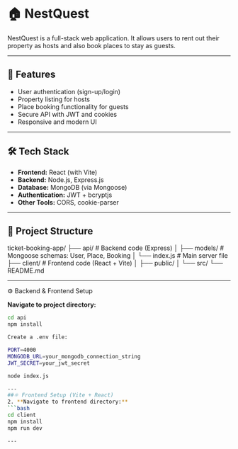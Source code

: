 # 🏠 NestQuest

NestQuest is a full-stack web application. It allows users to rent out their property as hosts and also book places to stay as guests.

---

## 🚀 Features

- User authentication (sign-up/login)
- Property listing for hosts
- Place booking functionality for guests
- Secure API with JWT and cookies
- Responsive and modern UI

---

## 🛠 Tech Stack

- **Frontend:** React (with Vite)
- **Backend:** Node.js, Express.js
- **Database:** MongoDB (via Mongoose)
- **Authentication:** JWT + bcryptjs
- **Other Tools:** CORS, cookie-parser

---

## 📁 Project Structure
ticket-booking-app/
├── api/ # Backend code (Express)
│ ├── models/ # Mongoose schemas: User, Place, Booking
│ └── index.js # Main server file
├── client/ # Frontend code (React + Vite)
│ ├── public/
│ └── src/
└── README.md


---

⚙️ Backend & Frontend Setup

**Navigate to project directory:**

```bash
cd api
npm install

Create a .env file:

PORT=4000
MONGODB_URL=your_mongodb_connection_string
JWT_SECRET=your_jwt_secret

node index.js

---
##⚛️ Frontend Setup (Vite + React)
2. **Navigate to frontend directory:**
```bash
cd client
npm install
npm run dev

---



